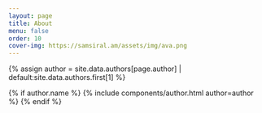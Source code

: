 ```yaml
---
layout: page
title: About
menu: false
order: 10
cover-img: https://samsiral.am/assets/img/ava.png
---
```


{% assign author = site.data.authors[page.author] | default:site.data.authors.first[1] %}

{% if author.name %}
  {% include components/author.html author=author %}
{% endif %}
